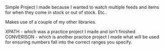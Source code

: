 Simple Project I made because I wanted to watch multiple feeds and items for when they come in stock or out of stock. Etc..

Makes use of a couple of my other libraries.

XPATH - which was a practice project I made and isn't finished
CONVERISON - which is another practice project I made what will be used for ensuring numbers fall into the correct ranges you specify.